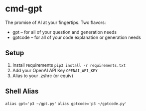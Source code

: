 # cmd-gpt

The promise of AI at your fingertips. Two flavors:

* gpt – for all of your question and generation needs
* gptcode – for all of your code explanation or generation needs

## Setup

1. Install requirements `pip3 install -r requirements.txt`
2. Add your OpenAI API Key `OPENAI_API_KEY`
3. Alias to your .zshrc (or equiv)

## Shell Alias

`alias gpt='p3 ~/gpt.py'`
`alias gptcode='p3 ~/gptcode.py'`